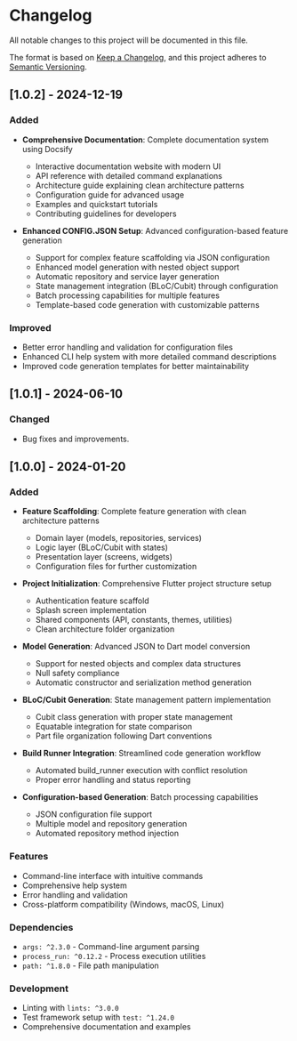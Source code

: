 # Changelog

All notable changes to this project will be documented in this file.

The format is based on [Keep a Changelog](https://keepachangelog.com/en/1.0.0/),
and this project adheres to [Semantic Versioning](https://semver.org/spec/v2.0.0.html).

## [1.0.2] - 2024-12-19

### Added
- **Comprehensive Documentation**: Complete documentation system using Docsify
  - Interactive documentation website with modern UI
  - API reference with detailed command explanations
  - Architecture guide explaining clean architecture patterns
  - Configuration guide for advanced usage
  - Examples and quickstart tutorials
  - Contributing guidelines for developers

- **Enhanced CONFIG.JSON Setup**: Advanced configuration-based feature generation
  - Support for complex feature scaffolding via JSON configuration
  - Enhanced model generation with nested object support
  - Automatic repository and service layer generation
  - State management integration (BLoC/Cubit) through configuration
  - Batch processing capabilities for multiple features
  - Template-based code generation with customizable patterns

### Improved
- Better error handling and validation for configuration files
- Enhanced CLI help system with more detailed command descriptions
- Improved code generation templates for better maintainability

## [1.0.1] - 2024-06-10

### Changed
- Bug fixes and improvements.

## [1.0.0] - 2024-01-20

### Added
- **Feature Scaffolding**: Complete feature generation with clean architecture patterns
  - Domain layer (models, repositories, services)
  - Logic layer (BLoC/Cubit with states)
  - Presentation layer (screens, widgets)
  - Configuration files for further customization

- **Project Initialization**: Comprehensive Flutter project structure setup
  - Authentication feature scaffold
  - Splash screen implementation
  - Shared components (API, constants, themes, utilities)
  - Clean architecture folder organization

- **Model Generation**: Advanced JSON to Dart model conversion
  - Support for nested objects and complex data structures
  - Null safety compliance
  - Automatic constructor and serialization method generation

- **BLoC/Cubit Generation**: State management pattern implementation
  - Cubit class generation with proper state management
  - Equatable integration for state comparison
  - Part file organization following Dart conventions

- **Build Runner Integration**: Streamlined code generation workflow
  - Automated build_runner execution with conflict resolution
  - Proper error handling and status reporting

- **Configuration-based Generation**: Batch processing capabilities
  - JSON configuration file support
  - Multiple model and repository generation
  - Automated repository method injection

### Features
- Command-line interface with intuitive commands
- Comprehensive help system
- Error handling and validation
- Cross-platform compatibility (Windows, macOS, Linux)

### Dependencies
- `args: ^2.3.0` - Command-line argument parsing
- `process_run: ^0.12.2` - Process execution utilities
- `path: ^1.8.0` - File path manipulation

### Development
- Linting with `lints: ^3.0.0`
- Test framework setup with `test: ^1.24.0`
- Comprehensive documentation and examples
